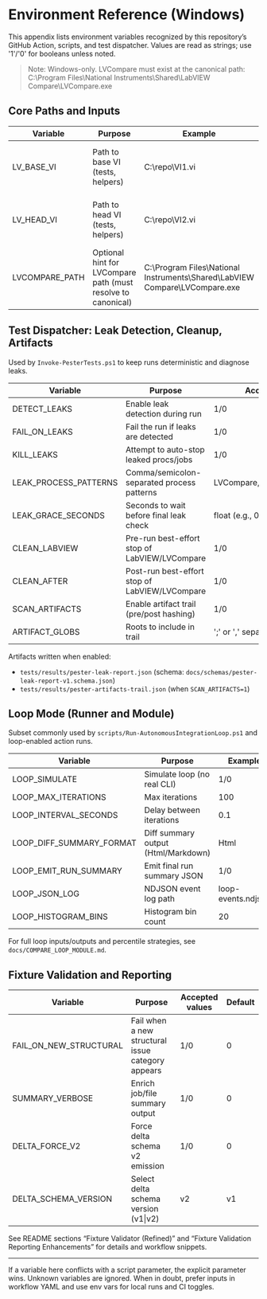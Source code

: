 # Environment Reference (Windows)

This appendix lists environment variables recognized by this repository’s GitHub Action, scripts, and test dispatcher. Values are read as strings; use '1'/'0' for booleans unless noted.

> Note: Windows-only. LVCompare must exist at the canonical path:
> C:\\Program Files\\National Instruments\\Shared\\LabVIEW Compare\\LVCompare.exe

## Core Paths and Inputs

| Variable | Purpose | Example | Default |
|---------|---------|---------|---------|
| LV_BASE_VI | Path to base VI (tests, helpers) | C:\\repo\\VI1.vi | — (required for integration tests) |
| LV_HEAD_VI | Path to head VI (tests, helpers) | C:\\repo\\VI2.vi | — (required for integration tests) |
| LVCOMPARE_PATH | Optional hint for LVCompare path (must resolve to canonical) | C:\\Program Files\\National Instruments\\Shared\\LabVIEW Compare\\LVCompare.exe | — |

## Test Dispatcher: Leak Detection, Cleanup, Artifacts

Used by `Invoke-PesterTests.ps1` to keep runs deterministic and diagnose leaks.

| Variable | Purpose | Accepted values | Default |
|---------|---------|------------------|---------|
| DETECT_LEAKS | Enable leak detection during run | 1/0 | 0 |
| FAIL_ON_LEAKS | Fail the run if leaks are detected | 1/0 | 0 |
| KILL_LEAKS | Attempt to auto-stop leaked procs/jobs | 1/0 | 0 |
| LEAK_PROCESS_PATTERNS | Comma/semicolon-separated process patterns | LVCompare,LabVIEW,LabVIEWCLI | LVCompare,LabVIEW |
| LEAK_GRACE_SECONDS | Seconds to wait before final leak check | float (e.g., 0.25) | 0 |
| CLEAN_LABVIEW | Pre-run best-effort stop of LabVIEW/LVCompare | 1/0 | 0 |
| CLEAN_AFTER | Post-run best-effort stop of LabVIEW/LVCompare | 1/0 | 0 |
| SCAN_ARTIFACTS | Enable artifact trail (pre/post hashing) | 1/0 | 0 |
| ARTIFACT_GLOBS | Roots to include in trail | ';' or ',' separated paths | repo defaults |

Artifacts written when enabled:

- `tests/results/pester-leak-report.json` (schema: `docs/schemas/pester-leak-report-v1.schema.json`)
- `tests/results/pester-artifacts-trail.json` (when `SCAN_ARTIFACTS=1`)

## Loop Mode (Runner and Module)

Subset commonly used by `scripts/Run-AutonomousIntegrationLoop.ps1` and loop-enabled action runs.

| Variable | Purpose | Example | Default |
|---------|---------|---------|---------|
| LOOP_SIMULATE | Simulate loop (no real CLI) | 1/0 | 0 |
| LOOP_MAX_ITERATIONS | Max iterations | 100 | 30 |
| LOOP_INTERVAL_SECONDS | Delay between iterations | 0.1 | 0 |
| LOOP_DIFF_SUMMARY_FORMAT | Diff summary output (Html/Markdown) | Html | Html |
| LOOP_EMIT_RUN_SUMMARY | Emit final run summary JSON | 1/0 | 1 |
| LOOP_JSON_LOG | NDJSON event log path | loop-events.ndjson | — |
| LOOP_HISTOGRAM_BINS | Histogram bin count | 20 | 0 (disabled) |

For full loop inputs/outputs and percentile strategies, see `docs/COMPARE_LOOP_MODULE.md`.

## Fixture Validation and Reporting

| Variable | Purpose | Accepted values | Default |
|---------|---------|------------------|---------|
| FAIL_ON_NEW_STRUCTURAL | Fail when a new structural issue category appears | 1/0 | 0 |
| SUMMARY_VERBOSE | Enrich job/file summary output | 1/0 | 0 |
| DELTA_FORCE_V2 | Force delta schema v2 emission | 1/0 | 0 |
| DELTA_SCHEMA_VERSION | Select delta schema version (v1\|v2) | v2 | v1 |

See README sections “Fixture Validator (Refined)” and “Fixture Validation Reporting Enhancements” for details and workflow snippets.

---

If a variable here conflicts with a script parameter, the explicit parameter wins. Unknown variables are ignored. When in doubt, prefer inputs in workflow YAML and use env vars for local runs and CI toggles.
